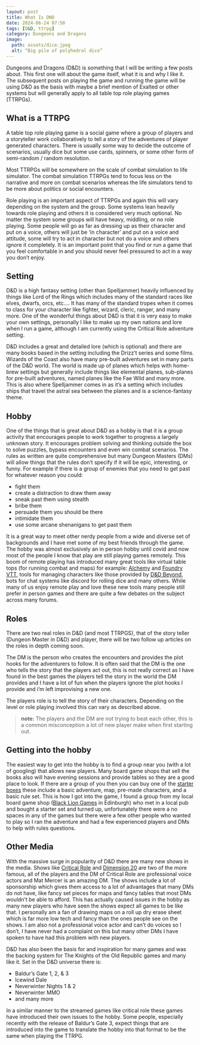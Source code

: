 ```yaml
---
layout: post
title: What Is DND
date: 2024-06-24 07:50
tags: [D&D, ttrpg]
category: Dungeons and Dragons
image:
  path: assets/dice.jpeg
  alt: “Big pile of polyhedral dice”
---
```


Dungeons and Dragons (D&D) is something that I will be writing a few posts about. This first one will about the game itself, what it is and why I like it. The subsequent posts on playing the game and running the game will be using D&D as the basis with maybe a brief mention of Exalted or other systems but will generally apply to all table top role playing games (TTRPGs).

## What is a TTRPG
A table top role playing game is a social game where a group of players and a storyteller work collaboratively to tell a story of the adventures of player generated characters. There is usually some way to decide the outcome of scenarios, usually dice but some use cards, spinners, or some other form of semi-random / random  resolution. 

Most TTRPGs will be somewhere on the scale of combat simulation to life simulator. The combat simulation TTRPGs tend to focus less on the narrative and more on combat scenarios whereas the life simulators tend to be more about politics or social encounters.

Role playing is an important aspect of TTRPGs and again this will vary depending on the system and the group. Some systems lean heavily towards role playing and others it is considered very much optional. No matter the system some groups will have heavy, middling, or no role playing. Some people will go as far as dressing up as their character and put on a voice, others will just be ‘in character’ and put on a voice and attitude, some will try to act in character but not do a voice and others ignore it completely. It is an important point that you find or run a game that you feel comfortable in and you should never feel pressured to act in a way you don’t enjoy.

## Setting
D&D is a high fantasy setting (other than Spelljammer) heavily influenced by things like Lord of the Rings which includes many of the standard races like elves, dwarfs, orcs, etc…. It has many of the standard tropes when it comes to class for your character like fighter, wizard, cleric, ranger, and many more. One of the wonderful things about D&D is that it is very easy to make your own settings, personally I like to make up my own nations and lore when I run a game, although I am currently using the Critical Role adventure setting.

D&D includes a great and detailed lore (which is optional) and there are many books based in the setting including the Drizz’t series and some films. Wizards of the Coast also have many pre-built adventures set in many parts of the D&D world. The world is made up of planes which helps with home-brew settings but generally include things like elemental planes, sub-planes for pre-built adventures, named planes like the Fae Wild and many more. This is also where Spelljammer comes in as it’s a setting which includes ships that travel the astral sea between the planes and is a science-fantasy theme.

## Hobby
One of the things that is great about D&D as a hobby is that it is a group activity that encourages people to work together to progress a largely unknown story. It encourages problem solving and thinking outside the box to solve puzzles, bypass encounters and even win combat scenarios. The rules as written are quite comprehensive but many Dungeon Masters (DMs) will allow things that the rules don’t specify if it will be epic, interesting, or funny. For example if there is a group of enemies that you need to get past for whatever reason you could:
- fight them
- create a distraction to draw them away
- sneak past them using stealth
- bribe them
- persuade them you should be there
- intimidate them
- use some arcane shenanigans to get past them

It is a great way to meet other nerdy people from a wide and diverse set of backgrounds and I have met some of my best friends through the game. The hobby was almost exclusively an in person hobby until covid and now most of the people I know that play are still playing games remotely. This boom of remote playing has introduced many great tools like virtual table tops (for running combat and maps) for example: [Alchemy](https://alchemyrpg.com/) and [Foundry VTT](https://foundryvtt.com/), tools for managing characters like those provided by [D&D Beyond](https://www.dndbeyond.com/), bots for chat systems like discord for rolling dice and many others. While many of us enjoy remote play and love these new tools many people still prefer in person games and there are quite a few debates on the subject across many forums.

## Roles
There are two real roles in D&D (and most TTRPGS), that of the story teller (Dungeon Master in D&D) and player, there will be two follow up articles on the roles in depth coming soon.

The DM is the person who creates the encounters and provides the plot hooks for the adventurers to follow. It is often said that the DM is the one who tells the story that the players act out, this is not really correct as I have found in the best games the players tell the story in the world the DM provides and I have a lot of fun when the players ignore the plot hooks I provide and i’m left improvising a new one.

The players role is to tell the story of their characters. Depending on the level or role playing involved this can vary as described above.

> __note:__ The players and the DM are not trying to beat each other, this is a common misconception a lot of new player make when first starting out.

## Getting into the hobby
The easiest way to get into the hobby is to find a group near you (with a lot of googling) that allows new players. Many board game shops that sell the books also will have evening sessions and provide tables so they are a good place to look. If there are a group of you then you can buy one of the [starter boxes](https://en.wikipedia.org/wiki/Dungeons_%26_Dragons_Starter_Set#Dungeons_&_Dragons_5th_Edition) these include a basic adventure, map, pre-made characters, and a basic rule set. This is how I got into the game, I found a group from my local board game shop ([Black Lion Games](https://www.facebook.com/blacklionedinburgh) in Edinburgh) who met in a local pub and bought a starter set and turned up, unfortunately there were a no spaces in any of the games but there were a few other people who wanted to play so I ran the adventure and had a few experienced players and DMs to help with rules questions.

## Other Media
With the massive surge in popularity of D&D there are many new shows in the media. Shows like [Critical Role](https://critrole.com/) and [Dimension 20](https://www.dropout.tv/dimension-20) are two of the more famous, all of the players and the DM of Critical Role are professional voice actors and Mat Mercer is an amazing DM. The shows include a lot of sponsorship which gives them access to a lot of advantages that many DMs do not have, like fancy set pieces for maps and fancy tables that most DMs wouldn’t be able to afford. This has actually caused issues in the hobby as many new players who have seen the shows expect all games to be like that. I personally am a fan of drawing maps on a roll up dry erase sheet which is far more low tech and fancy than the ones people see on the shows. I am also not a professional voice actor and can’t do voices so I don’t, I have never had a complaint on this but many other DMs I have spoken to have had this problem with new players.

D&D has also been the basis for and inspiration for many games and was the backing system for The Knights of the Old Republic games and many like it. Set in the D&D universe there is:
- Baldur’s Gate 1, 2, & 3
- Icewind Dale
- Neverwinter Nights 1 & 2
- Neverwinter MMO
- and many more

In a similar manner to the streamed games like critical role these games have introduced their own issues to the hobby. Some people, especially recently with the release of Baldur’s Gate 3, expect things that are introduced into the game to translate the hobby into that format to be the same when playing the TTRPG.
